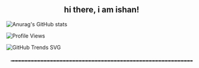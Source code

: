 <h2 align="center">hi there, i am ishan!</h2>


![Anurag's GitHub stats](https://github-readme-stats.vercel.app/api?username=simplyishan&theme=radical&exclude_repo)

![Profile Views](https://komarev.com/ghpvc/?username=simplyishan)

![GitHub Trends SVG](https://api.githubtrends.io/user/svg/simplyishan/langs)



<h4 align="center">╼╼╼╼╼╼╼╼╼╼╼╼╼╼╼╼╼╼╼╼╼╼╼╼╼╼╼╼╼╼╼╼╼╼╼╼╼╼╼╼╼╼╼╼╼╼╼╼╼╼╼╼╼╼╼╼╼</h4>
